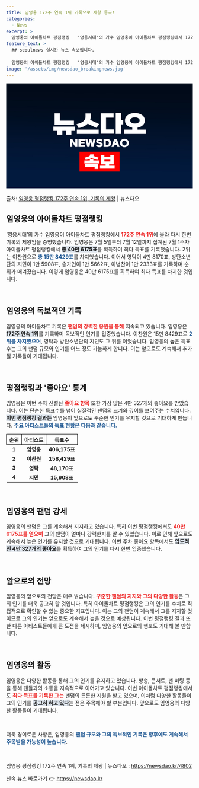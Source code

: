 ```yaml
---
title: 임영웅 172주 연속 1위 기록으로 제왕 등극!
categories:
  - News
excerpt: >
  임영웅의 아이돌차트 평점랭킹   '영웅시대'의 가수 임영웅이 아이돌차트 평점랭킹에서 172주 연속 1위에 올…
feature_text: >
  ## seoulnews 실시간 뉴스 속보입니다.

  임영웅의 아이돌차트 평점랭킹   '영웅시대'의 가수 임영웅이 아이돌차트 평점랭킹에서 172주 연속 1위에 올…
image: '/assets/img/newsdao_breakingnews.jpg'
---
```


![뉴스다오 속보](/assets/img/newsdao_breakingnews.jpg)

<p>출처: <a href="https://newsdao.kr/4802" rel="dofollow">임영웅 평점랭킹 172주 연속 1위, 기록의 제왕</a> | 뉴스다오</p>

<h2 data-ke-size="size26">임영웅의 아이돌차트 평점랭킹</h2>
<p data-ke-size="size16">‘영웅시대’의 가수 임영웅이 아이돌차트 평점랭킹에서 <b><span style="color: #ee2323;">172주 연속 1위</span></b>에 올라 다시 한번 기록의 제왕임을 증명했습니다. 임영웅은 7월 5일부터 7월 12일까지 집계된 7월 1주차 아이돌차트 평점랭킹에서 <b><span style="background-color: #21538527;">총 40만 6175표</span></b>를 획득하여 최다 득표를 기록했습니다. 2위는 이찬원으로 <b><span style="color: #1a5490;">총 15만 8429표</span></b>를 차지했습니다. 이어서 영탁이 4만 8170표, 방탄소년단의 지민이 1만 5908표, 송가인이 1만 5662표, 이병찬이 1만 2333표를 기록하며 순위가 매겨졌습니다. 이렇게 임영웅은 40만 6175표를 획득하여 최다 득표를 차지한 것입니다.</p>

<p data-ke-size="size16">&nbsp;</p>

<h2 data-ke-size="size26">임영웅의 독보적인 기록</h2>
<p data-ke-size="size16">임영웅의 아이돌차트 기록은 <b><span style="color: #ee2323;">팬덤의 강력한 응원을 통해</span></b> 지속되고 있습니다. 임영웅은 <b><span style="background-color: #21538527;">172주 연속 1위</span></b>를 기록하며 독보적인 인기를 입증했습니다. 이찬원은 15만 8429표로 <b><span style="color: #1a5490;">2위를 차지했으며</span></b>, 영탁과 방탄소년단의 지민도 그 뒤를 이었습니다. 임영웅의 높은 득표수는 그의 팬덤 규모와 인기를 어느 정도 가늠하게 합니다. 이는 앞으로도 계속해서 추가될 기록들이 기대됩니다.</p>

<p data-ke-size="size16">&nbsp;</p>

<h2 data-ke-size="size26">평점랭킹과 '좋아요' 통계</h2>
<p data-ke-size="size16">임영웅은 이번 주차 신설된 <b><span style="color: #ee2323;">좋아요 항목</span></b> 또한 가장 많은 4만 327개의 좋아요를 받았습니다. 이는 단순한 득표수를 넘어 실질적인 팬덤의 크기와 깊이를 보여주는 수치입니다. <b><span style="background-color: #21538527;">이번 평점랭킹 결과는</span></b> 임영웅이 앞으로도 꾸준한 인기를 유지할 것으로 기대하게 만듭니다. <b><span style="color: #1a5490;">주요 아티스트들의 득표 현황은 다음과 같습니다.</span></b></p>

<table style="width: 100%; border-collapse: collapse;">
    <tr>
        <th style="border: 1px solid #000; text-align: center;">순위</th>
        <th style="border: 1px solid #000; text-align: center;">아티스트</th>
        <th style="border: 1px solid #000; text-align: center;">득표수</th>
    </tr>
    <tr>
        <td style="text-align: center; height: 17px;"><b>1</b></td>
        <td style="text-align: center; height: 17px;"><b>임영웅</b></td>
        <td style="text-align: center; height: 17px;"><b>406,175표</b></td>
    </tr>
    <tr>
        <td style="text-align: center; height: 17px;"><b>2</b></td>
        <td style="text-align: center; height: 17px;"><b>이찬원</b></td>
        <td style="text-align: center; height: 17px;"><b>158,429표</b></td>
    </tr>
    <tr>
        <td style="text-align: center; height: 17px;"><b>3</b></td>
        <td style="text-align: center; height: 17px;"><b>영탁</b></td>
        <td style="text-align: center; height: 17px;"><b>48,170표</b></td>
    </tr>
    <tr>
        <td style="text-align: center; height: 17px;"><b>4</b></td>
        <td style="text-align: center; height: 17px;"><b>지민</b></td>
        <td style="text-align: center; height: 17px;"><b>15,908표</b></td>
    </tr>
</table>

<p data-ke-size="size16">&nbsp;</p>

<h2 data-ke-size="size26">임영웅의 팬덤 강세</h2>
<p data-ke-size="size16">임영웅의 팬덤은 그를 계속해서 지지하고 있습니다. 특히 이번 평점랭킹에서도 <b><span style="color: #ee2323;">40만 6175표를 얻으며</span></b> 그의 팬덤이 얼마나 강력한지를 알 수 있었습니다. 이로 인해 앞으로도 계속해서 높은 인기를 유지할 것으로 기대됩니다. 이번 주차 좋아요 항목에서도 <b><span style="background-color: #21538527;">압도적인 4만 327개의 좋아요</span></b>를 획득하여 그의 인기를 다시 한번 입증했습니다.</p>

<p data-ke-size="size16">&nbsp;</p>

<h2 data-ke-size="size26">앞으로의 전망</h2>
<p data-ke-size="size16">임영웅의 앞으로의 전망은 매우 밝습니다. <b><span style="color: #ee2323;">꾸준한 팬덤의 지지와 그의 다양한 활동</span></b>은 그의 인기를 더욱 공고히 할 것입니다. 특히 아이돌차트 평점랭킹은 그의 인기를 수치로 직접적으로 확인할 수 있는 중요한 지표입니다. 이는 그의 팬덤이 계속해서 그를 지지할 것이므로 그의 인기는 앞으로도 계속해서 높을 것으로 예상됩니다. 이번 평점랭킹 결과 또한 다른 아티스트들에게 큰 도전을 제시하며, 임영웅의 앞으로의 행보도 기대해 볼 만합니다.</p>

<p data-ke-size="size16">&nbsp;</p>

<h2 data-ke-size="size26">임영웅의 활동</h2>
<p data-ke-size="size16">임영웅은 다양한 활동을 통해 그의 인기를 유지하고 있습니다. 방송, 콘서트, 팬 미팅 등을 통해 팬들과의 소통을 지속적으로 이어가고 있습니다. 이번 아이돌차트 평점랭킹에서도 <b><span style="color: #ee2323;">최다 득표를 기록한 그는</span></b> 팬덤의 든든한 지원을 받고 있으며, 이처럼 다양한 활동들이 그의 인기를 <b><span style="background-color: #21538527;">공고히 하고 있다</span></b>는 점은 주목해야 할 부분입니다. 앞으로도 임영웅의 다양한 활동들이 기대됩니다.</p>

<p data-ke-size="size16">&nbsp;</p>

<p data-ke-size="size16">더욱 경이로운 사항은, 임영웅의 <b><span style="color: #1a5490;">팬덤 규모와 그의 독보적인 기록은 향후에도 계속해서 주목받을 가능성이 높습니다</span></b>.</p>

<p data-ke-size="size16">&nbsp;</p>

<p data-ke-size="size16">임영웅 평점랭킹 172주 연속 1위, 기록의 제왕 | 뉴스다오  : <a href="https://newsdao.kr/4802">https://newsdao.kr/4802</a></p> 

신속 뉴스 바로가기 👉 <a href="https://newsdao.kr" rel="dofollow">https://newsdao.kr</a>


